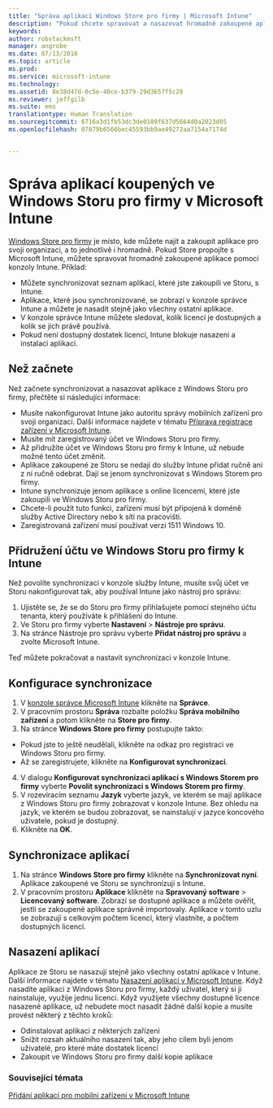 ```yaml
---
title: "Správa aplikací Windows Store pro firmy | Microsoft Intune"
description: "Pokud chcete spravovat a nasazovat hromadně zakoupené aplikace z konzoly Intune, připojte Microsoft Intune k Windows Storu pro firmy."
keywords: 
author: robstackmsft
manager: angrobe
ms.date: 07/13/2016
ms.topic: article
ms.prod: 
ms.service: microsoft-intune
ms.technology: 
ms.assetid: 8e38d47d-0c5e-40ce-b379-29d3657f5c28
ms.reviewer: jeffgilb
ms.suite: ems
translationtype: Human Translation
ms.sourcegitcommit: 6716a3d1fb53dc3de0189f637d5664d0a2023d05
ms.openlocfilehash: 07079b6566bec45593bb9ae49272aa7154a7174d


---
```


# Správa aplikací koupených ve Windows Storu pro firmy v Microsoft Intune
[Windows Store pro firmy](https://www.microsoft.com/business-store) je místo, kde můžete najít a zakoupit aplikace pro svoji organizaci, a to jednotlivě i hromadně. Pokud Store propojíte s Microsoft Intune, můžete spravovat hromadně zakoupené aplikace pomocí konzoly Intune. Příklad:
* Můžete synchronizovat seznam aplikací, které jste zakoupili ve Storu, s Intune.
* Aplikace, které jsou synchronizované, se zobrazí v konzole správce Intune a můžete je nasadit stejně jako všechny ostatní aplikace.
* V konzole správce Intune můžete sledovat, kolik licencí je dostupných a kolik se jich právě používá.
* Pokud není dostupný dostatek licencí, Intune blokuje nasazení a instalaci aplikací.

## Než začnete
Než začnete synchronizovat a nasazovat aplikace z Windows Storu pro firmy, přečtěte si následující informace:
* Musíte nakonfigurovat Intune jako autoritu správy mobilních zařízení pro svoji organizaci. Další informace najdete v tématu [Příprava registrace zařízení v Microsoft Intune](get-ready-to-enroll-devices-in-microsoft-intune.md).
* Musíte mít zaregistrovaný účet ve Windows Storu pro firmy.
* Až přidružíte účet ve Windows Storu pro firmy k Intune, už nebude možné tento účet změnit.
* Aplikace zakoupené ze Storu se nedají do služby Intune přidat ručně ani z ní ručně odebrat. Dají se jenom synchronizovat s Windows Storem pro firmy.
* Intune synchronizuje jenom aplikace s online licencemi, které jste zakoupili ve Windows Storu pro firmy.
* Chcete-li použít tuto funkci, zařízení musí být připojená k doméně služby Active Directory nebo k síti na pracovišti.
* Zaregistrovaná zařízení musí používat verzi 1511 Windows 10.

## Přidružení účtu ve Windows Storu pro firmy k Intune
Než povolíte synchronizaci v konzole služby Intune, musíte svůj účet ve Storu nakonfigurovat tak, aby používal Intune jako nástroj pro správu:
1. Ujistěte se, že se do Storu pro firmy přihlašujete pomocí stejného účtu tenanta, který používáte k přihlášení do Intune.
2. Ve Storu pro firmy vyberte **Nastavení** > **Nástroje pro správu**.
3. Na stránce Nástroje pro správu vyberte **Přidat nástroj pro správu** a zvolte Microsoft Intune.

Teď můžete pokračovat a nastavit synchronizaci v konzole Intune.

## Konfigurace synchronizace

1. V [konzole správce Microsoft Intune](https://manage.microsoft.com) klikněte na **Správce**.
2. V pracovním prostoru **Správa** rozbalte položku **Správa mobilního zařízení** a potom klikněte na **Store pro firmy**.
3. Na stránce **Windows Store pro firmy** postupujte takto:
* Pokud jste to ještě neudělali, klikněte na odkaz pro registraci ve Windows Storu pro firmy.
* Až se zaregistrujete, klikněte na **Konfigurovat synchronizaci**.
4. V dialogu **Konfigurovat synchronizaci aplikací s Windows Storem pro firmy** vyberte **Povolit synchronizaci s Windows Storem pro firmy**.
5. V rozevíracím seznamu **Jazyk** vyberte jazyk, ve kterém se mají aplikace z Windows Storu pro firmy zobrazovat v konzole Intune. Bez ohledu na jazyk, ve kterém se budou zobrazovat, se nainstalují v jazyce koncového uživatele, pokud je dostupný.
6. Klikněte na **OK**.

## Synchronizace aplikací

1. Na stránce **Windows Store pro firmy** klikněte na **Synchronizovat nyní**. Aplikace zakoupené ve Storu se synchronizují s Intune.
2. V pracovním prostoru **Aplikace** klikněte na **Spravovaný software** > **Licencovaný software**. Zobrazí se dostupné aplikace a můžete ověřit, jestli se zakoupené aplikace správně importovaly.
Aplikace v tomto uzlu se zobrazují s celkovým počtem licencí, který vlastníte, a počtem dostupných licencí.

## Nasazení aplikací

Aplikace ze Storu se nasazují stejně jako všechny ostatní aplikace v Intune. Další informace najdete v tématu [Nasazení aplikací v Microsoft Intune](deploy-apps-in-microsoft-intune.md).
Když nasadíte aplikaci z Windows Storu pro firmy, každý uživatel, který si ji nainstaluje, využije jednu licenci. Když využijete všechny dostupné licence nasazené aplikace, už nebudete moct nasadit žádné další kopie a musíte provést některý z těchto kroků:
* Odinstalovat aplikaci z některých zařízení
* Snížit rozsah aktuálního nasazení tak, aby jeho cílem byli jenom uživatelé, pro které máte dostatek licencí
* Zakoupit ve Windows Storu pro firmy další kopie aplikace


### Související témata
[Přidání aplikací pro mobilní zařízení v Microsoft Intune](add-apps-for-mobile-devices-in-microsoft-intune.md)





<!--HONumber=Jul16_HO4-->


